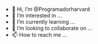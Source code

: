- 👋 Hi, I’m @Programadorharvard
- 👀 I’m interested in ...
- 🌱 I’m currently learning ...
- 💞️ I’m looking to collaborate on ...
- 📫 How to reach me ...

<!---
Programadorharvard/Programadorharvard is a ✨ special ✨ repository because its `README.md` (this file) appears on your GitHub profile.
You can click the Preview link to take a look at your changes.
--->
